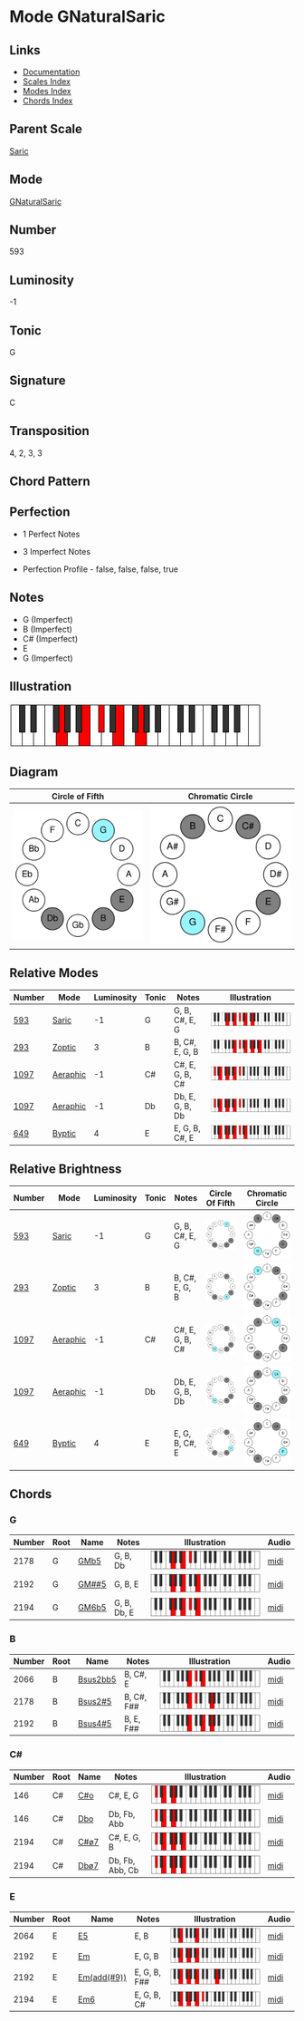 # Mode GNaturalSaric

## Links

- [Documentation](README.md)
- [Scales Index](Scales.md)
- [Modes Index](Modes.md)
- [Chords Index](Chords.md)

## Parent Scale

[Saric](ScaleSaric.md)

## Mode

[GNaturalSaric](ModeGNaturalSaric.md)

## Number

593

## Luminosity

-1

## Tonic

G

## Signature

C

## Transposition

4, 2, 3, 3

## Chord Pattern



## Perfection

 - 1 Perfect Notes

 - 3 Imperfect Notes

 - Perfection Profile - false, false, false, true

## Notes

- G (Imperfect)
- B (Imperfect)
- C# (Imperfect)
- E
- G (Imperfect)

## Illustration

![GNaturalSaric](ModeGNaturalSaric.png)

## Diagram

| Circle of Fifth | Chromatic Circle |
|-----------------|------------------|
| ![GNaturalSaric](CircleOfFifthModeGNaturalSaric.svg) | ![GNaturalSaric](ChromaticCircleModeGNaturalSaric.svg) |
## Relative Modes

| Number | Mode | Luminosity | Tonic | Notes | Illustration |
|--------|------|------------|-------|-------|--------------|
| [593](https://ianring.com/musictheory/scales/593) | [Saric](ModeSaric.md) | -1 | G | G, B, C#, E, G | ![GNaturalSaric](ModeGNaturalSaric.png) |
| [293](https://ianring.com/musictheory/scales/293) | [Zoptic](ModeZoptic.md) | 3 | B | B, C#, E, G, B | ![BNaturalZoptic](ModeBNaturalZoptic.png) |
| [1097](https://ianring.com/musictheory/scales/1097) | [Aeraphic](ModeAeraphic.md) | -1 | C# | C#, E, G, B, C# | ![CSharpAeraphic](ModeCSharpAeraphic.png) |
| [1097](https://ianring.com/musictheory/scales/1097) | [Aeraphic](ModeAeraphic.md) | -1 | Db | Db, E, G, B, Db | ![DFlatAeraphic](ModeDFlatAeraphic.png) |
| [649](https://ianring.com/musictheory/scales/649) | [Byptic](ModeByptic.md) | 4 | E | E, G, B, C#, E | ![ENaturalByptic](ModeENaturalByptic.png) |
## Relative Brightness

| Number | Mode | Luminosity | Tonic | Notes | Circle Of Fifth | Chromatic Circle |
|--------|------|------------|-------|-------|-----------------|------------------|
| [593](https://ianring.com/musictheory/scales/593) | [Saric](ModeSaric.md) | -1 | G | G, B, C#, E, G | ![GNaturalSaric](CircleOfFifthModeGNaturalSaric.svg) | ![GNaturalSaric](ChromaticCircleModeGNaturalSaric.svg) |
| [293](https://ianring.com/musictheory/scales/293) | [Zoptic](ModeZoptic.md) | 3 | B | B, C#, E, G, B | ![BNaturalZoptic](CircleOfFifthModeBNaturalZoptic.svg) | ![BNaturalZoptic](ChromaticCircleModeBNaturalZoptic.svg) |
| [1097](https://ianring.com/musictheory/scales/1097) | [Aeraphic](ModeAeraphic.md) | -1 | C# | C#, E, G, B, C# | ![CSharpAeraphic](CircleOfFifthModeCSharpAeraphic.svg) | ![CSharpAeraphic](ChromaticCircleModeCSharpAeraphic.svg) |
| [1097](https://ianring.com/musictheory/scales/1097) | [Aeraphic](ModeAeraphic.md) | -1 | Db | Db, E, G, B, Db | ![DFlatAeraphic](CircleOfFifthModeDFlatAeraphic.svg) | ![DFlatAeraphic](ChromaticCircleModeDFlatAeraphic.svg) |
| [649](https://ianring.com/musictheory/scales/649) | [Byptic](ModeByptic.md) | 4 | E | E, G, B, C#, E | ![ENaturalByptic](CircleOfFifthModeENaturalByptic.svg) | ![ENaturalByptic](ChromaticCircleModeENaturalByptic.svg) |

## Chords

### G

| Number | Root | Name | Notes | Illustration | Audio |
|--------|------|------|-------|--------------|-------|
| 2178 | G | [GMb5](ChordGNaturalMajorFlatFifth.md) | G, B, Db | ![GMb5](ChordGNaturalMajorFlatFifthRootPosition.png) | [midi](ChordGNaturalMajorFlatFifthRootPosition.mid) |
| 2192 | G | [GM##5](ChordGNaturalMajorDoubleSharpFifth.md) | G, B, E | ![GM##5](ChordGNaturalMajorDoubleSharpFifthRootPosition.png) | [midi](ChordGNaturalMajorDoubleSharpFifthRootPosition.mid) |
| 2194 | G | [GM6b5](ChordGNaturalMajorSixthFlatFifth.md) | G, B, Db, E | ![GM6b5](ChordGNaturalMajorSixthFlatFifthRootPosition.png) | [midi](ChordGNaturalMajorSixthFlatFifthRootPosition.mid) |

### B

| Number | Root | Name | Notes | Illustration | Audio |
|--------|------|------|-------|--------------|-------|
| 2066 | B | [Bsus2bb5](ChordBNaturalSuspendedSecondDoubleFlatFifth.md) | B, C#, E | ![Bsus2bb5](ChordBNaturalSuspendedSecondDoubleFlatFifthRootPosition.png) | [midi](ChordBNaturalSuspendedSecondDoubleFlatFifthRootPosition.mid) |
| 2178 | B | [Bsus2#5](ChordBNaturalSuspendedSecondSharpFifth.md) | B, C#, F## | ![Bsus2#5](ChordBNaturalSuspendedSecondSharpFifthRootPosition.png) | [midi](ChordBNaturalSuspendedSecondSharpFifthRootPosition.mid) |
| 2192 | B | [Bsus4#5](ChordBNaturalSuspendedFourthSharpFifth.md) | B, E, F## | ![Bsus4#5](ChordBNaturalSuspendedFourthSharpFifthRootPosition.png) | [midi](ChordBNaturalSuspendedFourthSharpFifthRootPosition.mid) |

### C#

| Number | Root | Name | Notes | Illustration | Audio |
|--------|------|------|-------|--------------|-------|
| 146 | C# | [C#o](ChordCSharpDiminished.md) | C#, E, G | ![C#o](ChordCSharpDiminishedRootPosition.png) | [midi](ChordCSharpDiminishedRootPosition.mid) |
| 146 | C# | [Dbo](ChordDFlatDiminished.md) | Db, Fb, Abb | ![Dbo](ChordDFlatDiminishedRootPosition.png) | [midi](ChordDFlatDiminishedRootPosition.mid) |
| 2194 | C# | [C#ø7](ChordCSharpHalfDiminishedSeventh.md) | C#, E, G, B | ![C#ø7](ChordCSharpHalfDiminishedSeventhRootPosition.png) | [midi](ChordCSharpHalfDiminishedSeventhRootPosition.mid) |
| 2194 | C# | [Dbø7](ChordDFlatHalfDiminishedSeventh.md) | Db, Fb, Abb, Cb | ![Dbø7](ChordDFlatHalfDiminishedSeventhRootPosition.png) | [midi](ChordDFlatHalfDiminishedSeventhRootPosition.mid) |

### E

| Number | Root | Name | Notes | Illustration | Audio |
|--------|------|------|-------|--------------|-------|
| 2064 | E | [E5](ChordENaturalPowerChord.md) | E, B | ![E5](ChordENaturalPowerChordRootPosition.png) | [midi](ChordENaturalPowerChordRootPosition.mid) |
| 2192 | E | [Em](ChordENaturalMinor.md) | E, G, B | ![Em](ChordENaturalMinorRootPosition.png) | [midi](ChordENaturalMinorRootPosition.mid) |
| 2192 | E | [Em(add(#9))](ChordENaturalMinorAddSharpNinth.md) | E, G, B, F## | ![Em(add(#9))](ChordENaturalMinorAddSharpNinthRootPosition.png) | [midi](ChordENaturalMinorAddSharpNinthRootPosition.mid) |
| 2194 | E | [Em6](ChordENaturalMinorSixth.md) | E, G, B, C# | ![Em6](ChordENaturalMinorSixthRootPosition.png) | [midi](ChordENaturalMinorSixthRootPosition.mid) |

